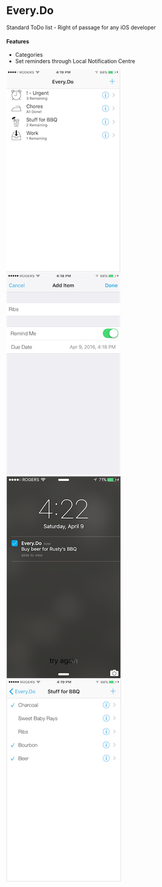 # Every.Do

Standard ToDo list - Right of passage for any iOS developer

#### Features

- Categories
- Set reminders through Local Notification Centre

![alt text](https://raw.githubusercontent.com/Hurlarious/Every.Do/master/Every.Do/Assets.xcassets/HomeScreen.imageset/HomeScreen.png)
![alt text](https://raw.githubusercontent.com/Hurlarious/Every.Do/master/Every.Do/Assets.xcassets/AddItem.imageset/AddItem.png)
![alt text](https://raw.githubusercontent.com/Hurlarious/Every.Do/master/Every.Do/Assets.xcassets/LocalNotification.imageset/LocalNotification.png)
![alt text](https://raw.githubusercontent.com/Hurlarious/Every.Do/master/Every.Do/Assets.xcassets/ListItems.imageset/ListItems.png)

